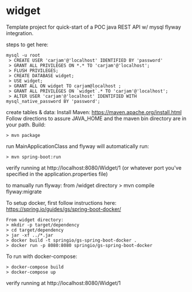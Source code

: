 # widget

Template project for quick-start of a POC java REST API w/ mysql flyway integration.

steps to get here:
```
mysql -u root
 > CREATE USER 'carjam'@'localhost' IDENTIFIED BY 'password'
 > GRANT ALL PRIVILEGES ON *.* TO 'carjam'@'localhost';
 > FLUSH PRIVILEGES;
 > CREATE DATABASE widget;
 > USE widget;
 > GRANT ALL ON widget TO carjam@localhost ;
 > GRANT ALL PRIVILEGES ON `widget`.* TO 'carjam'@'localhost';
 > ALTER USER 'carjam'@'localhost' IDENTIFIED WITH mysql_native_password BY 'password';
```

create tables & data:
Install Maven: https://maven.apache.org/install.html
Follow directions to assure JAVA_HOME and the maven bin directory are in your path.
Build: 
```
> mvn package
```
 run MainApplicationClass and flyway will automatically run:
 ```
 > mvn spring-boot:run
 ```
 verify running at http://localhost:8080/Widget/1
 (or whatever port you've specified in the application.properties file)

 to manually run flyway:
   from /widget directory > mvn compile flyway:migrate

To setup docker, first follow instructions here:
  https://spring.io/guides/gs/spring-boot-docker/
```
From widget directory:
> mkdir -p target/dependency
> cd target/dependency
> jar -xf ../*.jar
> docker build -t springio/gs-spring-boot-docker .
> docker run -p 8080:8080 springio/gs-spring-boot-docker
```
To run with docker-compose:
```
> docker-compose build
> docker-compose up
```
verify running at http://localhost:8080/Widget/1
